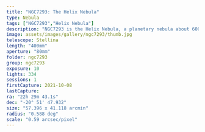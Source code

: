 ```yaml
---
title: "NGC7293: The Helix Nebula"
type: Nebula
tags: ["NGC7293","Helix Nebula"]
description: "NGC7293 is the Helix Nebula, a planetary nebula about 600 - 700 light years from Earth. It's distinctive shape has given it the nicknames 'Eye of God' and 'Eye of Sauron.' From my location it never rises more than 30 degrees above the horizon so it was a tricky one to observe."
image: assets/images/gallery/ngc7293/thumb.jpg
telescope: Stellina
length: "400mm"
aperture: "80mm"
folder: ngc7293
group: ngc7293
exposure: 10
lights: 334
sessions: 1
firstCapture: 2021-10-08 
lastCapture:
ra: "22h 29m 43.1s"
dec: "-20° 51' 47.932"
size: "57.396 x 41.118 arcmin"
radius: "0.588 deg"
scale: "0.59 arcsec/pixel"
---
```

